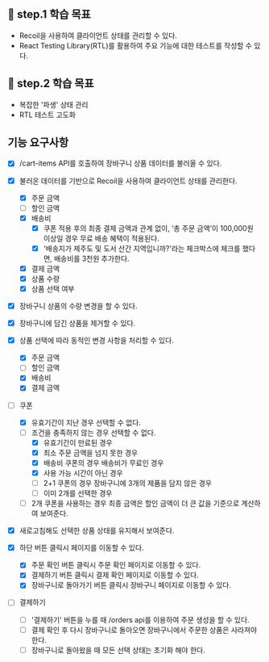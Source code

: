 ## 📍 step.1 학습 목표
- Recoil을 사용하여 클라이언트 상태를 관리할 수 있다.
- React Testing Library(RTL)를 활용하여 주요 기능에 대한 테스트를 작성할 수 있다.

## 📍 step.2 학습 목표
- 복잡한 '파생' 상태 관리
- RTL 테스트 고도화

## 기능 요구사항
- [x] /cart-items API를 호출하여 장바구니 상품 데이터를 불러올 수 있다.
- [x] 불러온 데이터를 기반으로 Recoil을 사용하여 클라이언트 상태를 관리한다.
    - [x] 주문 금액
    - [ ] 할인 금액
    - [x] 배송비
        - [x] 쿠폰 적용 후의 최종 결제 금액과 관계 없이, ‘총 주문 금액’이 100,000원 이상일 경우 무료 배송 혜택이 적용된다.
        - [x] '배송지가 제주도 및 도서 산간 지역입니까?'라는 체크박스에 체크를 했다면, 배송비를 3천원 추가한다.
    - [x] 결제 금액
    - [x] 상품 수량
    - [x] 상품 선택 여부
- [x] 장바구니 상품의 수량 변경을 할 수 있다.
- [x] 장바구니에 담긴 상품을 제거할 수 있다.

- [x] 상품 선택에 따라 동적인 변경 사항을 처리할 수 있다.
    - [x] 주문 금액
    - [ ] 할인 금액
    - [x] 배송비
    - [x] 결제 금액

- [ ] 쿠폰
    - [x] 유효기간이 지난 경우 선택할 수 없다.
    - [ ] 조건을 충족하지 않는 경우 선택할 수 없다.
        - [x] 유효기간이 만료된 경우
        - [x] 최소 주문 금액을 넘지 못한 경우
        - [x] 배송비 쿠폰의 경우 배송비가 무료인 경우
        - [x] 사용 가능 시간이 아닌 경우
        - [ ] 2+1 쿠폰의 경우 장바구니에 3개의 제품을 담지 않은 경우
        - [ ] 이미 2개를 선택한 경우
    - [ ] 2개 쿠폰을 사용하는 경우 최종 금액은 할인 금액이 더 큰 값을 기준으로 계산하여 보여준다.

- [x] 새로고침해도 선택한 상품 상태를 유지해서 보여준다.

- [x] 하단 버튼 클릭시 페이지를 이동할 수 있다.
    - [x] 주문 확인 버튼 클릭시 주문 확인 페이지로 이동할 수 있다.
    - [x] 결제하기 버튼 클릭시 결제 확인 페이지로 이동할 수 있다.
    - [x] 장바구니로 돌아가기 버튼 클릭시 장바구니 페이지로 이동할 수 있다.

- [ ] 결제하기
    - [ ] '결제하기' 버튼을 누를 때 /orders api를 이용하여 주문 생성을 할 수 있다.
    - [ ] 결제 확인 후 다시 장바구니로 돌아오면 장바구니에서 주문한 상품은 사라져야 한다.
    - [ ] 장바구니로 돌아왔을 때 모든 선택 상태는 초기화 해야 한다.